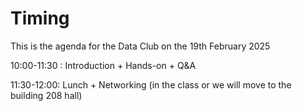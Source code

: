 # Timing

This is the agenda for the Data Club on the 19th February 2025

10:00-11:30 : Introduction + Hands-on + Q&A

11:30-12:00: Lunch + Networking (in the class or we will move to the building 208 hall)
